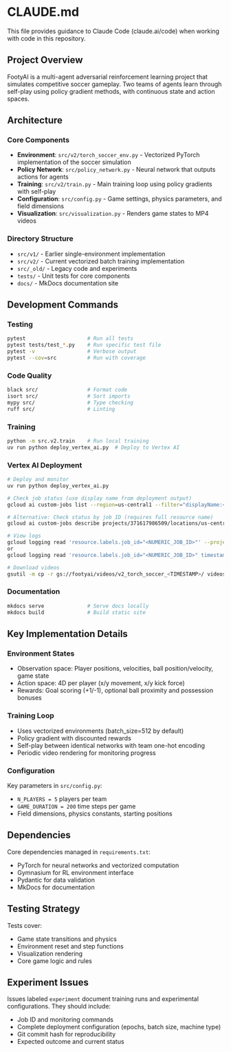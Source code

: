 # CLAUDE.md

This file provides guidance to Claude Code (claude.ai/code) when working with code in this repository.

## Project Overview
FootyAI is a multi-agent adversarial reinforcement learning project that simulates competitive soccer gameplay. Two teams of agents learn through self-play using policy gradient methods, with continuous state and action spaces.

## Architecture

### Core Components
- **Environment**: `src/v2/torch_soccer_env.py` - Vectorized PyTorch implementation of the soccer simulation
- **Policy Network**: `src/policy_network.py` - Neural network that outputs actions for agents
- **Training**: `src/v2/train.py` - Main training loop using policy gradients with self-play
- **Configuration**: `src/config.py` - Game settings, physics parameters, and field dimensions
- **Visualization**: `src/visualization.py` - Renders game states to MP4 videos

### Directory Structure
- `src/v1/` - Earlier single-environment implementation
- `src/v2/` - Current vectorized batch training implementation
- `src/_old/` - Legacy code and experiments
- `tests/` - Unit tests for core components
- `docs/` - MkDocs documentation site

## Development Commands

### Testing
```bash
pytest                    # Run all tests
pytest tests/test_*.py    # Run specific test file
pytest -v                 # Verbose output
pytest --cov=src          # Run with coverage
```

### Code Quality
```bash
black src/                # Format code
isort src/                # Sort imports
mypy src/                 # Type checking
ruff src/                 # Linting
```

### Training
```bash
python -m src.v2.train    # Run local training
uv run python deploy_vertex_ai.py  # Deploy to Vertex AI
```

### Vertex AI Deployment
```bash
# Deploy and monitor
uv run python deploy_vertex_ai.py

# Check job status (use display name from deployment output)
gcloud ai custom-jobs list --region=us-central1 --filter="displayName:<JOB_DISPLAY_NAME>" --format="table(name,displayName,state,createTime)"

# Alternative: Check status by job ID (requires full resource name)
gcloud ai custom-jobs describe projects/371617986509/locations/us-central1/customJobs/<NUMERIC_JOB_ID> --format="value(state)"

# View logs
gcloud logging read 'resource.labels.job_id="<NUMERIC_JOB_ID>"' --project learnagentspace --limit 100
or 
gcloud logging read 'resource.labels.job_id="<NUMERIC_JOB_ID>" timestamp>="2025-07-25T01:06:33.966480Z"' --project learnagentspace --limit 100

# Download videos
gsutil -m cp -r gs://footyai/videos/v2_torch_soccer_<TIMESTAMP>/ videos/
```

### Documentation
```bash
mkdocs serve              # Serve docs locally
mkdocs build              # Build static site
```

## Key Implementation Details

### Environment States
- Observation space: Player positions, velocities, ball position/velocity, game state
- Action space: 4D per player (x/y movement, x/y kick force)
- Rewards: Goal scoring (+1/-1), optional ball proximity and possession bonuses

### Training Loop
- Uses vectorized environments (batch_size=512 by default)
- Policy gradient with discounted rewards
- Self-play between identical networks with team one-hot encoding
- Periodic video rendering for monitoring progress

### Configuration
Key parameters in `src/config.py`:
- `N_PLAYERS = 5` players per team
- `GAME_DURATION = 200` time steps per game
- Field dimensions, physics constants, starting positions

## Dependencies
Core dependencies managed in `requirements.txt`:
- PyTorch for neural networks and vectorized computation
- Gymnasium for RL environment interface
- Pydantic for data validation
- MkDocs for documentation

## Testing Strategy
Tests cover:
- Game state transitions and physics
- Environment reset and step functions
- Visualization rendering
- Core game logic and rules

## Experiment Issues

Issues labeled `experiment` document training runs and experimental configurations. They should include:
- Job ID and monitoring commands
- Complete deployment configuration (epochs, batch size, machine type)  
- Git commit hash for reproducibility
- Expected outcome and current status